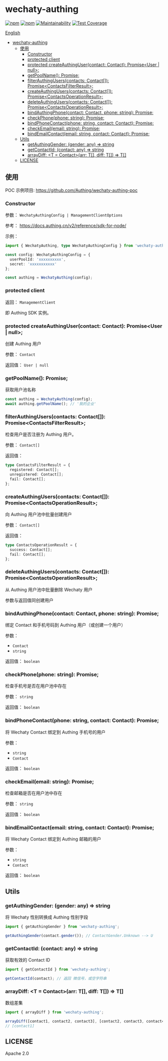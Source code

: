 # wechaty-authing

[![npm](https://img.shields.io/npm/v/wechaty-authing.svg)](https://npmjs.org/package/wechaty-authing) [![npm](https://img.shields.io/npm/dt/wechaty-authing.svg)](https://npmjs.org/package/wechaty-authing) [![Maintainability](https://api.codeclimate.com/v1/badges/3e8c3f891b4a3adcb80d/maintainability)](https://codeclimate.com/github/Authing/wechaty-authing/maintainability) [![Test Coverage](https://api.codeclimate.com/v1/badges/3e8c3f891b4a3adcb80d/test_coverage)](https://codeclimate.com/github/Authing/wechaty-authing/test_coverage)

[English](./README.md)

- [wechaty-authing](#wechaty-authing)
  - [使用](#使用)
    - [Constructor](#constructor)
    - [protected client](#protected-client)
    - [protected createAuthingUser(contact: Contact): Promise<User | null>;](#protected-createauthingusercontact-contact-promiseuser--null)
    - [getPoolName(): Promise<string>;](#getpoolname-promisestring)
    - [filterAuthingUsers(contacts: Contact[]): Promise<ContactsFilterResult<Contact>>;](#filterauthinguserscontacts-contact-promisecontactsfilterresultcontact)
    - [createAuthingUsers(contacts: Contact[]): Promise<ContactsOperationResult<Contact>>;](#createauthinguserscontacts-contact-promisecontactsoperationresultcontact)
    - [deleteAuthingUsers(contacts: Contact[]): Promise<ContactsOperationResult<Contact>>;](#deleteauthinguserscontacts-contact-promisecontactsoperationresultcontact)
    - [bindAuthingPhone(contact: Contact, phone: string): Promise<boolean>;](#bindauthingphonecontact-contact-phone-string-promiseboolean)
    - [checkPhone(phone: string): Promise<boolean>;](#checkphonephone-string-promiseboolean)
    - [bindPhoneContact(phone: string, contact: Contact): Promise<boolean>;](#bindphonecontactphone-string-contact-contact-promiseboolean)
    - [checkEmail(email: string): Promise<boolean>;](#checkemailemail-string-promiseboolean)
    - [bindEmailContact(email: string, contact: Contact): Promise<boolean>;](#bindemailcontactemail-string-contact-contact-promiseboolean)
  - [Utils](#utils)
    - [getAuthingGender: (gender: any) => string](#getauthinggender-gender-any--string)
    - [getContactId: (contact: any) => string](#getcontactid-contact-any--string)
    - [arrayDiff: <T = Contact>(arr: T[], diff: T[]) => T[]](#arraydiff-t--contactarr-t-diff-t--t)
  - [LICENSE](#license)

## 使用

POC 示例项目: https://github.com/Authing/wechaty-authing-poc

### Constructor

参数： `WechatyAuthingConfig | ManagementClientOptions`

参考： https://docs.authing.cn/v2/reference/sdk-for-node/

示例：

```ts
import { WechatyAuthing, type WechatyAuthingConfig } from 'wechaty-authing';

const config: WechatyAuthingConfig = {
  userPoolId: 'xxxxxxxxxx',
  secret: 'xxxxxxxxxxx'
};

const authing = WechatyAuthing(config);
```

### protected client

返回： `ManagementClient`

即 Authing SDK 实例。

### protected createAuthingUser(contact: Contact): Promise<User | null>;

创建 Authing 用户

参数： `Contact`

返回值： `User | null`

### getPoolName(): Promise<string>;

获取用户池名称

```ts
const authing = WechatyAuthing(config);
await authing.getPoolName(); // '我的企业'
```

### filterAuthingUsers(contacts: Contact[]): Promise<ContactsFilterResult<Contact>>;

检查用户是否注册为 Authing 用户。

参数： `Contact[]`

返回值：

```ts
type ContactsFilterResult = {
  registered: Contact[];
  unregistered: Contact[];
  fail: Contact[];
};
```

### createAuthingUsers(contacts: Contact[]): Promise<ContactsOperationResult<Contact>>;

向 Authing 用户池中批量创建用户

参数： `Contact[]`

返回值：

```ts
type ContactsOperationResult = {
  success: Contact[];
  fail: Contact[];
};
```

### deleteAuthingUsers(contacts: Contact[]): Promise<ContactsOperationResult<Contact>>;

从 Authing 用户池中批量删除 Wechaty 用户

参数与返回值同创建用户

### bindAuthingPhone(contact: Contact, phone: string): Promise<boolean>;

绑定 Contact 和手机号码到 Authing 用户（或创建一个用户）

参数：

- `Contact`
- `string`

返回值： `boolean`

### checkPhone(phone: string): Promise<boolean>;

检查手机号是否在用户池中存在

参数： `string`

返回值： `boolean`

### bindPhoneContact(phone: string, contact: Contact): Promise<boolean>;

将 Wechaty Contact 绑定到 Authing 手机号的用户

参数：

- `string`
- `Contact`

返回值： `boolean`

### checkEmail(email: string): Promise<boolean>;

检查邮箱是否在用户池中存在

参数： `string`

返回值： `boolean`

### bindEmailContact(email: string, contact: Contact): Promise<boolean>;

将 Wechaty Contact 绑定到 Authing 邮箱的用户

参数：

- `string`
- `Contact`

返回值： `boolean`

## Utils

### getAuthingGender: (gender: any) => string

将 Wechaty 性别转换成 Authing 性别字段

```ts
import { getAuthingGender } from 'wechaty-authing';

getAuthingGender(contact.gender()); // ContactGender.Unknown --> U
```

### getContactId: (contact: any) => string

获取有效的 Contact ID

```ts
import { getContactId } from 'wechaty-authing';

getContactId(contact); // 返回 微信号，或空字符串
```

### arrayDiff: <T = Contact>(arr: T[], diff: T[]) => T[]

数组差集

```ts
import { arrayDiff } from 'wechaty-authing';

arrayDiff([contact1, contact2, contact3], [contact2, contact3, contact4]);
// [contact1]
```

## LICENSE

Apache 2.0
